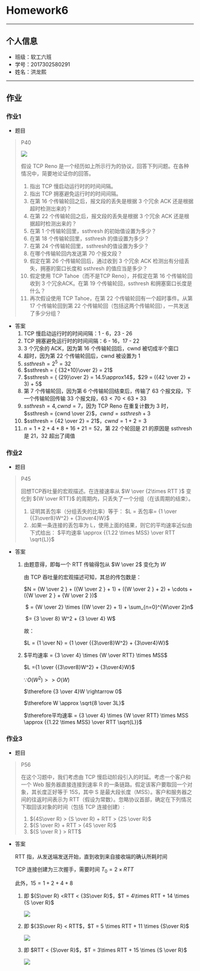 # Homework6

---

## 个人信息

- 班级：软工六班
- 学号：2017302580291
- 姓名：洪龙熙

---

## 作业


### 作业1

- 题目

> P40
>
> ![](截图/1_0.png)
>
> 假设 TCP Reno 是一个经历如上所示行为的协议，回答下列问题。在各种情况中，简要地论证你的回答。 
>
> 1. 指出 TCP 慢启动运行时的时间间隔。 
> 2. 指出 TCP 拥塞避免运行时的时间间隔。 
> 3. 在第 16 个传输轮回之后，报文段的丢失是根据 3 个冗余 ACK 还是根据超时检测岀来的？
> 4. 在第 22 个传输轮回之后，报文段的丢失是根据 3 个冗余 ACK 还是根据超时检测出来的？
> 5. 在第 1 个传输轮回里，ssthresh 的初始值设置为多少？ 
> 6. 在第 18 个传输轮回里，ssthresh 的值设置为多少？ 
> 7. 在第 24 个传输轮回里，ssthresh的值设置为多少？
> 8. 在哪个传输轮回内发送第 70 个报文段？
> 9. 假定在第 26 个传输轮回后，通过收到 3 个冗余 ACK 检测出有分组丢失，拥塞的窗口长度和 ssthresh 的值应当是多少？
> 10. 假定使用 TCP Tahoe（而不是TCP Reno），并假定在第 16 个传输轮回收到 3 个冗余ACK。在第 19 个传输轮回，ssthresh 和拥塞窗口长度是什么？
> 11. 再次假设使用 TCP Tahoe，在第 22 个传输轮回有一个超时事件。从第 17 个传输轮回到第 22 个传输轮回（包括这两个传输轮回），一共发送了多少分组？ 

- 答案
  1. TCP 慢启动运行时的时间间隔：1 - 6，23 - 26
  2. TCP 拥塞避免运行时的时间间隔：6 - 16，17 - 22
  3. 3 个冗余的 ACK，因为第 16 个传输轮回后，cwnd 被切成半个窗口
  4. 超时，因为第 22 个传输轮回后，cwnd 被设置为 1
  5. $ssthresh = 2^5=32$
  6. $ssthresh = { {32+10}\over 2} = 21$
  7. $ssthresh = { {29}\over 2} = 14.5\approx14$，$29 = ({42 \over 2} + 3) + 5$
  8. 第 7 个传输轮回，因为第 6 个传输轮回结束后，传输了 63 个报文段，下一个传输轮回传输 33 个报文段，$63 < 70 < 63 + 33$
  9. $ssthresh = 4, cwnd=7$，因为 TCP Reno 在重复计数为 3 时，$ssthresh = {cwnd \over 2}$，$cwnd=ssthresh + 3$
  10. $ssthresh = {42 \over 2} = 21$，$cwnd=1 + 2 = 3$
  11. $n = 1 + 2 + 4 + 8 + 16 + 21=52$，第 22 个轮回是 21 的原因是 ssthresh 是 21，32 超出了阈值

### 作业2

- 题目

> P45
>
> 回想TCP吞吐量的宏观描述。在连接速率从 $W \over {2\times RTT }$ 变化到 ${W \over RTT}$ 的周期内，只丢失了一个分组（在该周期的结束）。 
>
> 1. 证明其丢包率（分组丢失的比率）等于： $L = 丢包率= {1 \over {{3\over8}W^2} + {3\over4}W}$
> 2. .如果一条连接的丢包率为 L，使用上面的结果，则它的平均速率近似由下式给出： $平均速率 \approx {{1.22 \times MSS} \over RTT \sqrt{L}}$

- 答案

  1. 由题意得，即每一个 RTT 传输得包从 $W \over 2$ 变化为 $W$
  
     由 TCP 吞吐量的宏观描述可知，其总的传包数是：
  
     $N = {W \over 2 } + ({W \over 2 } + 1) + ({W \over 2 } + 2) + \cdots + ({W \over 2 } + {W \over 2 })$
  
     ​     $ = {W \over 2} \times ({W \over 2} + 1) + \sum_{n=0}^{W\over 2}n$
  
     ​     $= {3 \over 8} W^2 + {3 \over 4} W$
  
     故：
  
     $L = {1 \over N} = {1 \over {{3\over8}W^2} + {3\over4}W}$
  
  2. $平均速率 = {3 \over 4} \times {W \over RTT} \times MSS$
  
     $L ={1 \over {{3\over8}W^2} + {3\over4}W}$
  
     $\because O(W^2) >> O(W)$
  
     $\therefore {3 \over 4}W \rightarrow 0$
  
     $\therefore W \approx \sqrt{8 \over 3L}$
     
     $\therefore平均速率 = {3 \over 4} \times {W \over RTT} \times MSS \approx {{1.22 \times MSS} \over RTT \sqrt{L}}$

### 作业3

- 题目

> P56
>
> 在这个习题中，我们考虑由 TCP 慢启动阶段引入的时延。考虑一个客户和一个 Web 服务器直接连接到速率 R 的一条链路。假定该客户要取回一个对象，其长度正好等于 15S，其中 S 是最大段长度（MSS）。客户和服务器之间的往返时间表示为 RTT（假设为常数）。忽略协议首部，确定在下列情况下取回该对象的时间（包括 TCP 连接创建）:
>
> 1. ${4S\over R} > {S \over R} + RTT > {2S \over R}$
> 2. ${S \over R} + RTT > {4S \over R}$
> 3. ${S \over R } > RTT$

- 答案

  RTT 指，从发送端发送开始，直到收到来自接收端的确认所耗时间
  
  TCP 连接创建为三次握手，需要时间 $T_0 = 2 \times RTT$
  
  此外，$15 = 1 + 2 + 4 + 8$
  
  1. 即 ${S\over R} <RTT < {3S\over R}$，$T = 4\times RTT + 14 \times {S \over R}$
  
     ![](截图/3_0.png)
  
  2. 即 ${3S\over R} < RTT$，$T = 5 \times RTT + 11 \times {S\over R}$
  
     ![](截图/3_1.png)
  
  3. 即 $RTT < {S\over R}$，$T = 3\times RTT + 15 \times {S \over R}$
  
     ![](截图/3_2.png)